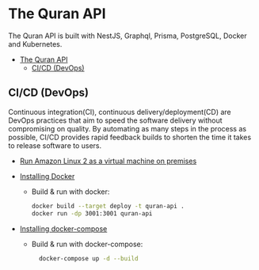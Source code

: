 # The Quran API
The Quran API is built with NestJS, Graphql, Prisma, PostgreSQL, Docker and Kubernetes.

- [The Quran API](#the-quran-api)
  - [CI/CD (DevOps)](#cicd-devops)


## CI/CD (DevOps)
Continuous integration(CI), continuous delivery/deployment(CD) are DevOps practices that aim to speed the software delivery without compromising on quality. By automating as many steps in the process as possible, CI/CD provides rapid feedback builds to shorten the time it takes to release software to users.

- [Run Amazon Linux 2 as a virtual machine on premises](https://github.com/mehradi-github/ref-devops-flow#run-amazon-linux-2-as-a-virtual-machine-on-premises)
- [Installing Docker](https://github.com/mehradi-github/ref-devops-flow#installing-docker)
  - Build & run with docker:
    ``` bash
    docker build --target deploy -t quran-api .
    docker run -dp 3001:3001 quran-api
    ```
- [Installing docker-compose](https://github.com/mehradi-github/ref-graphql#installing-docker-compose)

  - Build & run with docker-compose:
    ```bash
      docker-compose up -d --build
    ```